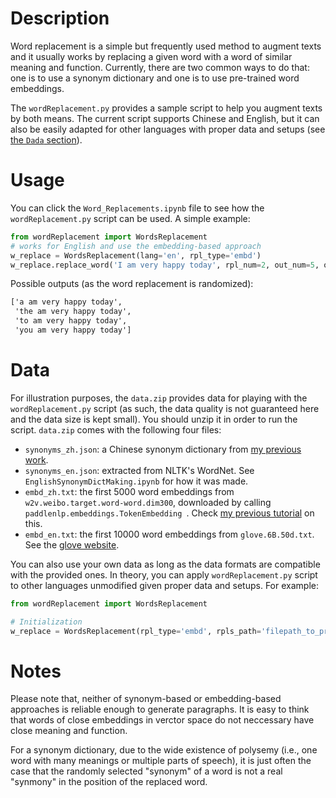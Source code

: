# Description

Word replacement is a simple but frequently used method to augment texts and it usually works by replacing a given word with a word of similar meaning and function. Currently, there are two common ways to do that: one is to use a synonym dictionary and one is to use pre-trained word embeddings. 

The `wordReplacement.py` provides a sample script to help you augment texts by both means. The current script supports Chinese and English, but it can also be easily adapted for other languages with proper data and setups (see [the `Dada` section](#data)).      


# Usage

You can click the `Word_Replacements.ipynb` file to see how the `wordReplacement.py` script can be used. A simple example:

```py
from wordReplacement import WordsReplacement
# works for English and use the embedding-based approach
w_replace = WordsReplacement(lang='en', rpl_type='embd')
w_replace.replace_word('I am very happy today', rpl_num=2, out_num=5, out_str=True)
```

Possible outputs (as the word replacement is randomized):

```cmd
['a am very happy today',
 'the am very happy today',
 'to am very happy today',
 'you am very happy today']
```

<a name='data'></a>
# Data

For illustration purposes, the `data.zip` provides data for playing with the `wordReplacement.py` script (as such, the data quality is not guaranteed here and the data size is kept small). You should unzip it in order to run the script. `data.zip` comes with the following four files:

- `synonyms_zh.json`: a Chinese synonym dictionary from [my previous work](https://github.com/jaaack-wang/Chinese-Synonyms/tree/main/Trimmed_Synonyms).
- `synonyms_en.json`: extracted from NLTK's WordNet. See `EnglishSynonymDictMaking.ipynb` for how it was made. 
- `embd_zh.txt`: the first 5000 word embeddings from `w2v.weibo.target.word-word.dim300`, downloaded by calling `paddlenlp.embeddings.TokenEmbedding `. Check [my previous tutorial](https://github.com/jaaack-wang/dl-nlp-using-paddlenlp/blob/main/paddlenlp_updated_notes_English/WordEmbedding/1-loading%20pre-trained%20word%20embedding%20in%20paddlenp.ipynb) on this.
- `embd_en.txt`: the first 10000 word embeddings from `glove.6B.50d.txt`. See the [glove website](https://nlp.stanford.edu/projects/glove/). 


You can also use your own data as long as the data formats are compatible with the provided ones. In theory, you can apply `wordReplacement.py` script to other languages unmodified given proper data and setups. For example:

```python
from wordReplacement import WordsReplacement

# Initialization
w_replace = WordsReplacement(rpl_type='embd', rpls_path='filepath_to_pre-trained_Arabic_Embeddings', tokenizer='a_tokenizer_method_for_Arabic')
```



# Notes

Please note that, neither of synonym-based or embedding-based approaches is reliable enough to generate paragraphs. It is easy to think that words of close embeddings in verctor space do not neccessary have close meaning and function. 

For a synonym dictionary, due to the wide existence of polysemy (i.e., one word with many meanings or multiple parts of speech), it is just often the case that the randomly selected "synonym" of a word is not a real "synmony" in the position of the replaced word. 

